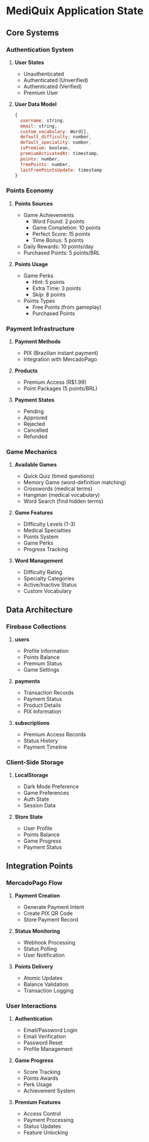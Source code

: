 # MediQuix Application State

## Core Systems

### Authentication System
1. **User States**
   - Unauthenticated
   - Authenticated (Unverified)
   - Authenticated (Verified)
   - Premium User

2. **User Data Model**
   ```js
   {
     username: string,
     email: string,
     custom_vocabulary: Word[],
     default_difficulty: number,
     default_speciality: number,
     isPremium: boolean,
     premiumActivatedAt: timestamp,
     points: number,
     freePoints: number,
     lastFreePointsUpdate: timestamp
   }
   ```

### Points Economy
1. **Points Sources**
   - Game Achievements
     - Word Found: 2 points
     - Game Completion: 10 points
     - Perfect Score: 15 points
     - Time Bonus: 5 points
   - Daily Rewards: 10 points/day
   - Purchased Points: 5 points/BRL

2. **Points Usage**
   - Game Perks
     - Hint: 5 points
     - Extra Time: 3 points
     - Skip: 8 points
   - Points Types
     - Free Points (from gameplay)
     - Purchased Points

### Payment Infrastructure
1. **Payment Methods**
   - PIX (Brazilian instant payment)
   - Integration with MercadoPago

2. **Products**
   - Premium Access (R$1.99)
   - Point Packages (5 points/BRL)

3. **Payment States**
   - Pending
   - Approved
   - Rejected
   - Cancelled
   - Refunded

### Game Mechanics
1. **Available Games**
   - Quick Quiz (timed questions)
   - Memory Game (word-definition matching)
   - Crosswords (medical terms)
   - Hangman (medical vocabulary)
   - Word Search (find hidden terms)

2. **Game Features**
   - Difficulty Levels (1-3)
   - Medical Specialties
   - Points System
   - Game Perks
   - Progress Tracking

3. **Word Management**
   - Difficulty Rating
   - Specialty Categories
   - Active/Inactive Status
   - Custom Vocabulary

## Data Architecture

### Firebase Collections
1. **users**
   - Profile Information
   - Points Balance
   - Premium Status
   - Game Settings

2. **payments**
   - Transaction Records
   - Payment Status
   - Product Details
   - PIX Information

3. **subscriptions**
   - Premium Access Records
   - Status History
   - Payment Timeline

### Client-Side Storage
1. **LocalStorage**
   - Dark Mode Preference
   - Game Preferences
   - Auth State
   - Session Data

2. **Store State**
   - User Profile
   - Points Balance
   - Game Progress
   - Payment Status

## Integration Points

### MercadoPago Flow
1. **Payment Creation**
   - Generate Payment Intent
   - Create PIX QR Code
   - Store Payment Record

2. **Status Monitoring**
   - Webhook Processing
   - Status Polling
   - User Notification

3. **Points Delivery**
   - Atomic Updates
   - Balance Validation
   - Transaction Logging

### User Interactions
1. **Authentication**
   - Email/Password Login
   - Email Verification
   - Password Reset
   - Profile Management

2. **Game Progress**
   - Score Tracking
   - Points Awards
   - Perk Usage
   - Achievement System

3. **Premium Features**
   - Access Control
   - Payment Processing
   - Status Updates
   - Feature Unlocking